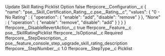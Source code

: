 <?xml version="1.0" encoding="UTF-8"?>
<CustomMetadata xmlns="http://soap.sforce.com/2006/04/metadata" xmlns:xsi="http://www.w3.org/2001/XMLSchema-instance" xmlns:xsd="http://www.w3.org/2001/XMLSchema">
    <label>Update Skill Rating Picklist Option</label>
    <protected>false</protected>
    <values>
        <field>fferpcore__Configuration__c</field>
        <value xsi:type="xsd:string">{
    &quot;name&quot;: &quot;pse__Skill_Certification_Rating__c.pse__Rating__c&quot;,
    &quot;values&quot;: {
           &quot;0 - No Rating&quot; : {
                    &quot;operation&quot;: {
                              &quot;enable&quot;: &quot;add&quot;,
                               &quot;disable&quot;: &quot;remove&quot;
                      }
            },
            &quot;None&quot; : {
                  &quot;operation&quot;: {
                              &quot;enable&quot;: &quot;remove&quot;,
                               &quot;disable&quot;: &quot;add&quot;
                      }
             }
      }
}</value>
    </values>
    <values>
        <field>fferpcore__DisableRevertAction__c</field>
        <value xsi:type="xsd:boolean">true</value>
    </values>
    <values>
        <field>fferpcore__Feature__c</field>
        <value xsi:type="xsd:string">pse__SkillRatingPicklist</value>
    </values>
    <values>
        <field>fferpcore__IsOptional__c</field>
        <value xsi:type="xsd:string">Required</value>
    </values>
    <values>
        <field>fferpcore__StepDescription__c</field>
        <value xsi:type="xsd:string">pse__feature_console_step_upgrade_skill_rating_description</value>
    </values>
    <values>
        <field>fferpcore__StepNumber__c</field>
        <value xsi:type="xsd:double">1.0</value>
    </values>
    <values>
        <field>fferpcore__StepType__c</field>
        <value xsi:type="xsd:string">Picklist</value>
    </values>
</CustomMetadata>
